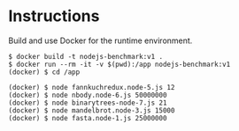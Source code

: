 # Instructions

Build and use Docker for the runtime environment.

```
$ docker build -t nodejs-benchmark:v1 .
$ docker run --rm -it -v $(pwd):/app nodejs-benchmark:v1
(docker) $ cd /app
```

```
(docker) $ node fannkuchredux.node-5.js 12
(docker) $ node nbody.node-6.js 50000000
(docker) $ node binarytrees-node-7.js 21
(docker) $ node mandelbrot.node-3.js 15000
(docker) $ node fasta.node-1.js 25000000
```
